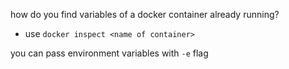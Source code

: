 how do you find variables of a docker container already running?

- use `docker inspect <name of container>` 

you can pass environment variables with `-e` flag




